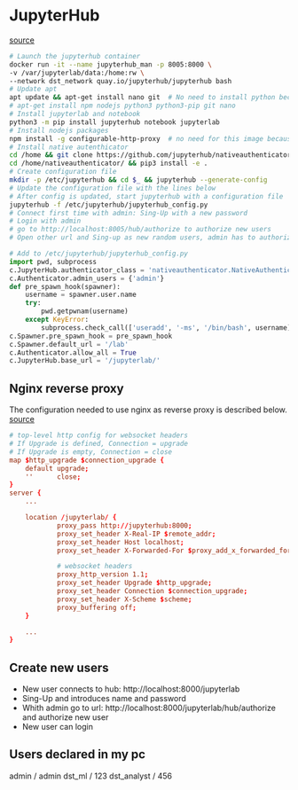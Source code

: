 # JupyterHub

[source](https://hatarilabs.com/ih-en/how-to-set-a-multiuser-jupyterlab-server-with-jupyterhub-in-windows-with-docker)

```bash
# Launch the jupyterhub container
docker run -it --name jupyterhub_man -p 8005:8000 \
-v /var/jupyterlab/data:/home:rw \
--network dst_network quay.io/jupyterhub/jupyterhub bash
# Update apt
apt update && apt-get install nano git  # No need to install python because is already available in the image
# apt-get install npm nodejs python3 python3-pip git nano
# Install jupyterlab and notebook
python3 -m pip install jupyterhub notebook jupyterlab
# Install nodejs packages
npm install -g configurable-http-proxy  # no need for this image because is available
# Install native autenthicator
cd /home && git clone https://github.com/jupyterhub/nativeauthenticator.git
cd /home/nativeauthenticator/ && pip3 install -e .
# Create configuration file
mkdir -p /etc/jupyterhub && cd $_ && jupyterhub --generate-config
# Update the configuration file with the lines below
# After config is updated, start jupyterhub with a configuration file
jupyterhub -f /etc/jupyterhub/jupyterhub_config.py
# Connect first time with admin: Sing-Up with a new password
# Login with admin
# go to http://localhost:8005/hub/authorize to authorize new users
# Open other url and Sing-up as new random users, admin has to authorize
```
```python
# Add to /etc/jupyterhub/jupyterhub_config.py
import pwd, subprocess
c.JupyterHub.authenticator_class = 'nativeauthenticator.NativeAuthenticator'
c.Authenticator.admin_users = {'admin'}
def pre_spawn_hook(spawner):
    username = spawner.user.name
    try:
        pwd.getpwnam(username)
    except KeyError:
        subprocess.check_call(['useradd', '-ms', '/bin/bash', username])
c.Spawner.pre_spawn_hook = pre_spawn_hook
c.Spawner.default_url = '/lab'
c.Authenticator.allow_all = True
c.JupyterHub.base_url = '/jupyterlab/'
```



## Nginx reverse proxy

The configuration needed to use nginx as reverse proxy is described below. [source](https://stackoverflow.com/questions/69099015/blocking-cross-origin-api-with-jupyter-lab)

```conf
# top-level http config for websocket headers
# If Upgrade is defined, Connection = upgrade
# If Upgrade is empty, Connection = close
map $http_upgrade $connection_upgrade {
    default upgrade;
    ''      close;
}
server {
    ...

    location /jupyterlab/ {
            proxy_pass http://jupyterhub:8000;
            proxy_set_header X-Real-IP $remote_addr;
            proxy_set_header Host localhost;
            proxy_set_header X-Forwarded-For $proxy_add_x_forwarded_for;

            # websocket headers
            proxy_http_version 1.1;
            proxy_set_header Upgrade $http_upgrade;
            proxy_set_header Connection $connection_upgrade;
            proxy_set_header X-Scheme $scheme;
            proxy_buffering off;
    }

    ...    
}
```


## Create new users

- New user connects to hub:  http://localhost:8000/jupyterlab
- Sing-Up and introduces name and password
- Whith admin go to url: http://localhost:8000/jupyterlab/hub/authorize and authorize new user
- New user can login


## Users declared in my pc
admin / admin
dst_ml / 123
dst_analyst / 456

